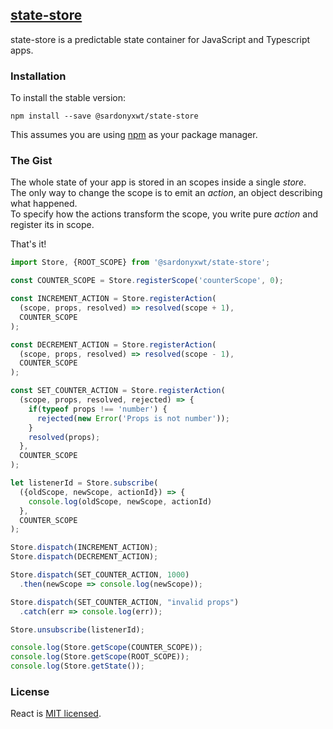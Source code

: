 ## [state-store](https://github.com/sardonyxwt/state-store) 

state-store is a predictable state container for JavaScript and Typescript apps. 

### Installation

To install the stable version:

```
npm install --save @sardonyxwt/state-store
```

This assumes you are using [npm](https://www.npmjs.com/) as your package manager. 

### The Gist

The whole state of your app is stored in an scopes inside a single *store*.  
The only way to change the scope is to emit an *action*, an object describing what happened.  
To specify how the actions transform the scope, you write pure *action* and register its in scope.

That's it!

```js
import Store, {ROOT_SCOPE} from '@sardonyxwt/state-store';

const COUNTER_SCOPE = Store.registerScope('counterScope', 0);

const INCREMENT_ACTION = Store.registerAction(
  (scope, props, resolved) => resolved(scope + 1), 
  COUNTER_SCOPE
);

const DECREMENT_ACTION = Store.registerAction(
  (scope, props, resolved) => resolved(scope - 1), 
  COUNTER_SCOPE
);

const SET_COUNTER_ACTION = Store.registerAction(
  (scope, props, resolved, rejected) => {
    if(typeof props !== 'number') {
      rejected(new Error('Props is not number'));
    }
    resolved(props);
  },
  COUNTER_SCOPE
);

let listenerId = Store.subscribe(
  ({oldScope, newScope, actionId}) => { 
    console.log(oldScope, newScope, actionId)
  }, 
  COUNTER_SCOPE
);

Store.dispatch(INCREMENT_ACTION);
Store.dispatch(DECREMENT_ACTION);

Store.dispatch(SET_COUNTER_ACTION, 1000)
  .then(newScope => console.log(newScope));

Store.dispatch(SET_COUNTER_ACTION, "invalid props")
  .catch(err => console.log(err));

Store.unsubscribe(listenerId);

console.log(Store.getScope(COUNTER_SCOPE));
console.log(Store.getScope(ROOT_SCOPE));
console.log(Store.getState());
```

### License

React is [MIT licensed](./LICENSE).
